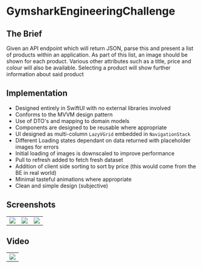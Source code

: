 # GymsharkEngineeringChallenge

## The Brief
Given an API endpoint which will return JSON, parse this and present a list of products within an application. As part of this list, an image should be shown for each product. Various other attributes such as a title, price and colour will also be available. Selecting a product will show further information about said product

## Implementation 
- Designed entirely in SwiftUI with no external libraries involved
- Conforms to the MVVM design pattern
- Use of DTO's and mapping to domain models
- Components are designed to be reusable where appropriate 
- UI designed as multi-column `LazyVGrid` embedded in `NavigationStack`
- Different Loading states dependant on data returned with placeholder images for errors
- Initial loading of images is downscaled to improve performance
- Pull to refresh added to fetch fresh dataset
- Addition of client side sorting to sort by price (this would come from the BE in real world)  
- Minimal tasteful animations where appropriate 
-  Clean and simple design (subjective)

## Screenshots
<table>
  <tbody>
    <tr>
      <td><img src="https://github.com/user-attachments/assets/857a7afa-8241-4d88-a983-8aeb5049bb76"></td>
      <td><img src="https://github.com/user-attachments/assets/1865a456-88a4-4cc4-8453-18a4f8e04297"></td>
      <td><img src="https://github.com/user-attachments/assets/4597df0e-2e34-48c6-ab02-10fcc21166c8"></td>
    </tr>
  </tbody>
</table>

## Video

<table>
  <tbody>
    <tr>
      <td><img src="https://github.com/user-attachments/assets/bcd675d8-15ef-4804-86f6-975e2fc46fdf"></td>
    </tr>
  </tbody>
</table>
